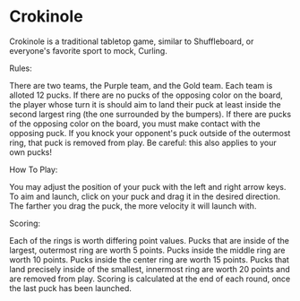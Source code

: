 # Crokinole

Crokinole is a traditional tabletop game, similar to Shuffleboard, or everyone's favorite sport to mock, Curling.

Rules:

There are two teams, the Purple team, and the Gold team.  Each team is alloted 12 pucks.  If there are no pucks of the opposing color on the board, the player whose turn it is should aim to land their puck at least inside the second largest ring (the one surrounded by the bumpers).  If there are pucks of the opposing color on the board, you must make contact with the opposing puck.  If you knock your opponent's puck outside of the outermost ring, that puck is removed from play.  Be careful:  this also applies to your own pucks!

How To Play:

You may adjust the position of your puck with the left and right arrow keys.  To aim and launch, click on your puck and drag it in the desired direction.  The farther you drag the puck, the more velocity it will launch with.

Scoring:

Each of the rings is worth differing point values.  Pucks that are inside of the largest, outermost ring are worth 5 points.  Pucks inside the middle ring are worth 10 points.  Pucks inside the center ring are worth 15 points.  Pucks that land precisely inside of the smallest, innermost ring are worth 20 points and are removed from play.  Scoring is calculated at the end of each round, once the last puck has been launched.
